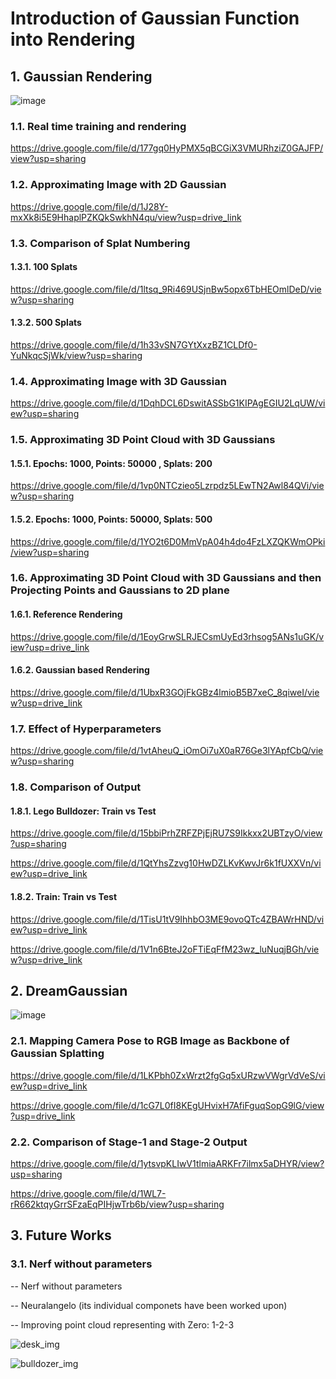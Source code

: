 # Introduction of Gaussian Function into Rendering

## 1. Gaussian Rendering

![image](https://github.com/antidianuj/gaussian_heart/assets/47445756/a8f7712f-702f-436b-a537-81bd90529be5)


### 1.1. Real time training and rendering
https://drive.google.com/file/d/177gq0HyPMX5qBCGiX3VMURhziZ0GAJFP/view?usp=sharing


### 1.2. Approximating Image with 2D Gaussian
https://drive.google.com/file/d/1J28Y-mxXk8i5E9HhaplPZKQkSwkhN4qu/view?usp=drive_link



### 1.3. Comparison of Splat Numbering


#### 1.3.1. 100 Splats
https://drive.google.com/file/d/1ltsq_9Ri469USjnBw5opx6TbHEOmlDeD/view?usp=sharing

#### 1.3.2. 500 Splats
https://drive.google.com/file/d/1h33vSN7GYtXxzBZ1CLDf0-YuNkqcSjWk/view?usp=sharing


### 1.4. Approximating Image with 3D Gaussian
https://drive.google.com/file/d/1DqhDCL6DswitASSbG1KIPAgEGIU2LqUW/view?usp=sharing


### 1.5. Approximating 3D Point Cloud with 3D Gaussians

#### 1.5.1. Epochs: 1000, Points: 50000 , Splats: 200
https://drive.google.com/file/d/1vp0NTCzieo5Lzrpdz5LEwTN2Awl84QVi/view?usp=sharing


#### 1.5.2. Epochs: 1000, Points: 50000, Splats: 500
https://drive.google.com/file/d/1YO2t6D0MmVpA04h4do4FzLXZQKWmOPki/view?usp=sharing



### 1.6. Approximating 3D Point Cloud with 3D Gaussians and then Projecting Points and Gaussians to 2D plane

#### 1.6.1. Reference Rendering
https://drive.google.com/file/d/1EoyGrwSLRJECsmUyEd3rhsog5ANs1uGK/view?usp=drive_link

#### 1.6.2. Gaussian based Rendering
https://drive.google.com/file/d/1UbxR3GOjFkGBz4lmioB5B7xeC_8qiweI/view?usp=drive_link

### 1.7. Effect of Hyperparameters
https://drive.google.com/file/d/1vtAheuQ_iOmOi7uX0aR76Ge3lYApfCbQ/view?usp=sharing




### 1.8. Comparison of Output


#### 1.8.1. Lego Bulldozer: Train vs Test
https://drive.google.com/file/d/15bbiPrhZRFZPjEjRU7S9Ikkxx2UBTzyO/view?usp=sharing

https://drive.google.com/file/d/1QtYhsZzvg10HwDZLKvKwvJr6k1fUXXVn/view?usp=drive_link


#### 1.8.2. Train: Train vs Test
https://drive.google.com/file/d/1TisU1tV9IhhbO3ME9ovoQTc4ZBAWrHND/view?usp=drive_link

https://drive.google.com/file/d/1V1n6BteJ2oFTiEqFfM23wz_luNuqjBGh/view?usp=drive_link







## 2. DreamGaussian

![image](https://github.com/antidianuj/gaussian_heart/assets/47445756/8db23fc2-cedb-4607-bc47-356f80455d6f)

### 2.1. Mapping Camera Pose to RGB Image as Backbone of Gaussian Splatting
https://drive.google.com/file/d/1LKPbh0ZxWrzt2fgGq5xURzwVWgrVdVeS/view?usp=drive_link

https://drive.google.com/file/d/1cG7L0fI8KEgUHvixH7AfiFguqSopG9lG/view?usp=drive_link


### 2.2. Comparison of Stage-1 and Stage-2 Output
https://drive.google.com/file/d/1ytsvpKLIwV1tlmiaARKFr7ilmx5aDHYR/view?usp=sharing

https://drive.google.com/file/d/1WL7-rR662ktqyGrrSFzaEqPIHjwTrb6b/view?usp=sharing



## 3. Future Works
### 3.1. Nerf without parameters

-- Nerf without parameters


-- Neuralangelo (its individual componets have been worked upon)


-- Improving point cloud representing with Zero: 1-2-3


![desk_img](https://github.com/antidianuj/gaussian_heart/assets/47445756/10603047-5d58-40ec-b695-7db9464f8eee)


![bulldozer_img](https://github.com/antidianuj/gaussian_heart/assets/47445756/c2d5d580-e75c-4efc-bcdc-d8cdf97553ae)































